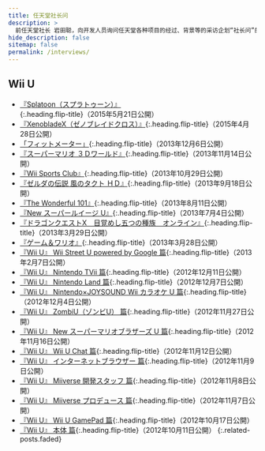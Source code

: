 ```yaml
---
title: 任天堂社长问
description: >
  前任天堂社长 岩田聪，向开发人员询问任天堂各种项目的经过、背景等的采访企划“社长问”的链接集。<br>本页面下链接均转载自任天堂官网：<br><https://www.nintendo.co.jp/corporate/links/index.html>
hide_description: false
sitemap: false
permalink: /interviews/
---
```


## Wii U

* [『Splatoon（スプラトゥーン）』]{:.heading.flip-title}（2015年5月21日公開）
* [『XenobladeX（ゼノブレイドクロス）』]{:.heading.flip-title}（2015年4月28日公開）
* [「フィットメーター」]{:.heading.flip-title}（2013年12月6日公開）
* [『スーパーマリオ ３Ｄワールド』]{:.heading.flip-title}（2013年11月14日公開）
* [『Wii Sports Club』]{:.heading.flip-title}（2013年10月29日公開）
* [『ゼルダの伝説 風のタクト ＨＤ』]{:.heading.flip-title}（2013年9月18日公開）
* [『The Wonderful 101』]{:.heading.flip-title}（2013年8月11日公開）
* [『New スーパールイージ U』]{:.heading.flip-title}（2013年7月4日公開）
* [『ドラゴンクエストX　目覚めし五つの種族　オンライン』]{:.heading.flip-title}（2013年3月29日公開）
* [『ゲーム＆ワリオ』]{:.heading.flip-title}（2013年3月28日公開）
* [『Wii U』 Wii Street U powered by Google 篇]{:.heading.flip-title}（2013年2月7日公開）
* [『Wii U』 Nintendo TVii 篇]{:.heading.flip-title}（2012年12月11日公開）
* [『Wii U』 Nintendo Land 篇]{:.heading.flip-title}（2012年12月7日公開）
* [『Wii U』 Nintendo×JOYSOUND Wii カラオケ U 篇]{:.heading.flip-title}（2012年12月4日公開）
* [『Wii U』 ZombiU（ゾンビU） 篇]{:.heading.flip-title}（2012年11月27日公開）
* [『Wii U』 New スーパーマリオブラザーズ U 篇]{:.heading.flip-title}（2012年11月16日公開）
* [『Wii U』 Wii U Chat 篇]{:.heading.flip-title}（2012年11月12日公開）
* [『Wii U』 インターネットブラウザー 篇]{:.heading.flip-title}（2012年11月9日公開）
* [『Wii U』 Miiverse 開発スタッフ 篇]{:.heading.flip-title}（2012年11月8日公開）
* [『Wii U』 Miiverse プロデュース 篇]{:.heading.flip-title}（2012年11月7日公開）
* [『Wii U』 Wii U GamePad 篇]{:.heading.flip-title}（2012年10月17日公開）
* [『Wii U』 本体 篇]{:.heading.flip-title}（2012年10月11日公開）
{:.related-posts.faded}

[『Splatoon（スプラトゥーン）』]: jp/WiiU/agmj/vol1/1.md
[『XenobladeX（ゼノブレイドクロス）』]: jp/WiiU/ax5j/vol1/1.md
[「フィットメーター」]: jp/WiiU/astj/vol1/1.md
[『スーパーマリオ ３Ｄワールド』]: jp/WiiU/ardj/vol1/1.md
[『Wii Sports Club』]: jp/WiiU/awsj/vol1/1.md
[『ゼルダの伝説 風のタクト ＨＤ』]: jp/WiiU/bczj/vol1/1.md
[『The Wonderful 101』]: jp/WiiU/acmj/vol1/1.md
[『New スーパールイージ U』]: jp/WiiU/arsj/vol1/1.md
[『ドラゴンクエストX　目覚めし五つの種族　オンライン』]: jp/WiiU/adqj/vol1/1.md
[『ゲーム＆ワリオ』]: jp/WiiU/asaj/vol1/1.md
[『Wii U』 Wii Street U powered by Google 篇]: jp/WiiU/hardware/vol12/1.md
[『Wii U』 Nintendo TVii 篇]: jp/WiiU/hardware/vol11/1.md
[『Wii U』 Nintendo Land 篇]: jp/WiiU/hardware/vol10/1.md
[『Wii U』 Nintendo×JOYSOUND Wii カラオケ U 篇]: jp/WiiU/hardware/vol9/1.md
[『Wii U』 ZombiU（ゾンビU） 篇]: jp/WiiU/hardware/vol8/1.md
[『Wii U』 New スーパーマリオブラザーズ U 篇]: jp/WiiU/hardware/vol7/1.md
[『Wii U』 Wii U Chat 篇]: jp/WiiU/hardware/vol6/1.md
[『Wii U』 インターネットブラウザー 篇]: jp/WiiU/hardware/vol5/1.md
[『Wii U』 Miiverse 開発スタッフ 篇]: jp/WiiU/hardware/vol4/1.md
[『Wii U』 Miiverse プロデュース 篇]: jp/WiiU/hardware/vol3/1.md
[『Wii U』 Wii U GamePad 篇]: jp/WiiU/hardware/vol2/1.md
[『Wii U』 本体 篇]: jp/WiiU/hardware/vol1/1.md



